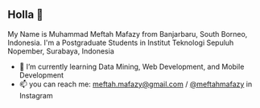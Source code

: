 ## Holla 👋

My Name is Muhammad Meftah Mafazy from Banjarbaru, South Borneo, Indonesia. I'm a Postgraduate Students in Institut Teknologi Sepuluh Nopember, Surabaya, Indonesia

- 🌱 I’m currently learning Data Mining, Web Development, and Mobile Development
- 📫 you can reach me: meftah.mafazy@gmail.com / [@meftahmafazy](https://www.instagram.com/meftahmafazy) in Instagram
